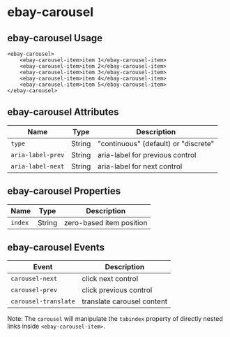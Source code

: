# ebay-carousel

## ebay-carousel Usage

```marko
<ebay-carousel>
    <ebay-carousel-item>item 1</ebay-carousel-item>
    <ebay-carousel-item>item 2</ebay-carousel-item>
    <ebay-carousel-item>item 3</ebay-carousel-item>
    <ebay-carousel-item>item 4</ebay-carousel-item>
    <ebay-carousel-item>item 5</ebay-carousel-item>
</ebay-carousel>
```

## ebay-carousel Attributes
Name | Type  | Description
--- | --- | ---
`type` | String | "continuous" (default) or "discrete"
`aria-label-prev` | String | aria-label for previous control
`aria-label-next` | String | aria-label for next control

## ebay-carousel Properties
Name | Type | Description
--- | --- | ---
`index` | String | zero-based item position

## ebay-carousel Events

Event | Description
--- | ---
`carousel-next` | click next control
`carousel-prev` | click previous control
`carousel-translate` | translate carousel content

Note: The `carousel` will manipulate the `tabindex` property of directly nested links inside `<ebay-carousel-item>`.
